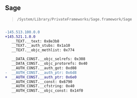 ## Sage

> `/System/Library/PrivateFrameworks/Sage.framework/Sage`

```diff

-145.513.100.0.0
+145.521.1.0.0
   __TEXT.__text: 0x8e3b8
   __TEXT.__auth_stubs: 0x1a10
   __TEXT.__objc_methlist: 0x774

   __DATA_CONST.__objc_selrefs: 0x308
   __DATA_CONST.__objc_protorefs: 0x40
   __AUTH_CONST.__auth_got: 0xd08
-  __AUTH_CONST.__auth_ptr: 0x6d8
+  __AUTH_CONST.__auth_ptr: 0x6e0
   __AUTH_CONST.__const: 0x6790
   __AUTH_CONST.__cfstring: 0x40
   __AUTH_CONST.__objc_const: 0x14f0

```
